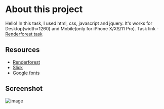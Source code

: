 # About this project

Hello!
In this task, I used html, css, javascript and jquery.
It's works for Desktop(width>1260) and Mobile(only for iPhone X/XS/11 Pro).
Task link - [Renderforest task](https://xd.adobe.com/view/838f9fc4-c879-4f3d-aa83-7f4b193b682a-d6dc/)

## Resources
* [Renderforest](https://renderforest.com/)
* [Slick](https://kenwheeler.github.io/slick/)
* [Google fonts](https://fonts.google.com/)

## Screenshot
![image](https://i.ibb.co/4pXqLh5/theapplaunchpad-com-mockup-generator-dashboard-device-type-100-mockup-550-Laptop-with-MDPI-screen.png)